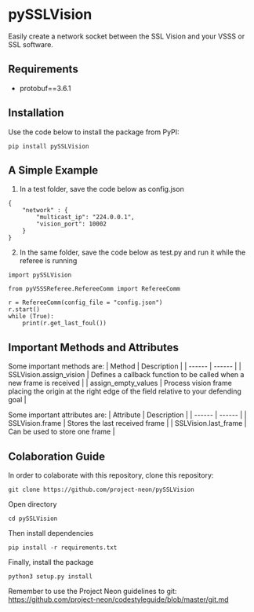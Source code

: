 # pySSLVision
Easily create a network socket between the SSL Vision and your VSSS or SSL software.


## Requirements
- protobuf==3.6.1

## Installation
Use the code below to install the package from PyPI:

`pip install pySSLVision`

## A Simple Example
1. In a test folder, save the code below as config.json

```
{
    "network" : {
        "multicast_ip": "224.0.0.1",
        "vision_port": 10002
    }
}
```

2. In the same folder, save the code below as test.py and run it while the referee is running

```
import pySSLVision

from pyVSSSReferee.RefereeComm import RefereeComm

r = RefereeComm(config_file = "config.json")
r.start()
while (True):
    print(r.get_last_foul())

```

## Important Methods and Attributes
Some important methods are:
| Method | Description |
| ------ | ------ |
| SSLVision.assign_vision | Defines a callback function to be called when a new frame is received |
| assign_empty_values | Process vision frame placing the origin at the right edge of the field relative to your defending goal |


Some important attributes are:
| Attribute | Description |
| ------ | ------ |
| SSLVision.frame | Stores the last received frame |
| SSLVision.last_frame | Can be used to store one frame |
## Colaboration Guide
In order to colaborate with this repository, clone this repository:

`git clone https://github.com/project-neon/pySSLVision`

Open directory

`cd pySSLVision`

Then install dependencies

`pip install -r requirements.txt`

Finally, install the package

`python3 setup.py install`


Remember to use the Project Neon guidelines to git:
https://github.com/project-neon/codestyleguide/blob/master/git.md